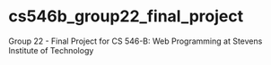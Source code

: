 # cs546b_group22_final_project
Group 22 - Final Project for CS 546-B: Web Programming at Stevens Institute of Technology
